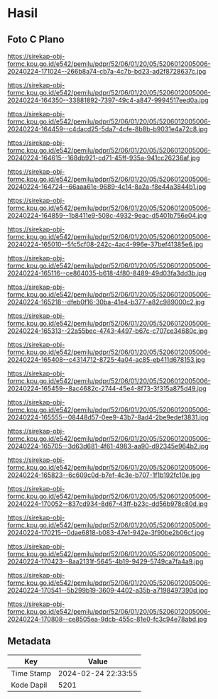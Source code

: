 # Hasil

## Foto C Plano

https://sirekap-obj-formc.kpu.go.id/e542/pemilu/pdpr/52/06/01/20/05/5206012005006-20240224-171024--266b8a74-cb7a-4c7b-bd23-ad2f8728637c.jpg

https://sirekap-obj-formc.kpu.go.id/e542/pemilu/pdpr/52/06/01/20/05/5206012005006-20240224-164350--33881892-7397-49c4-a847-9994517eed0a.jpg

https://sirekap-obj-formc.kpu.go.id/e542/pemilu/pdpr/52/06/01/20/05/5206012005006-20240224-164459--c4dacd25-5da7-4cfe-8b8b-b9031e4a72c8.jpg

https://sirekap-obj-formc.kpu.go.id/e542/pemilu/pdpr/52/06/01/20/05/5206012005006-20240224-164615--168db921-cd71-45ff-935a-941cc26236af.jpg

https://sirekap-obj-formc.kpu.go.id/e542/pemilu/pdpr/52/06/01/20/05/5206012005006-20240224-164724--66aaa61e-9689-4c14-8a2a-f8e44a3844b1.jpg

https://sirekap-obj-formc.kpu.go.id/e542/pemilu/pdpr/52/06/01/20/05/5206012005006-20240224-164859--1b8411e9-508c-4932-9eac-d5401b756e04.jpg

https://sirekap-obj-formc.kpu.go.id/e542/pemilu/pdpr/52/06/01/20/05/5206012005006-20240224-165010--5fc5cf08-242c-4ac4-996e-37bef41385e6.jpg

https://sirekap-obj-formc.kpu.go.id/e542/pemilu/pdpr/52/06/01/20/05/5206012005006-20240224-165116--ce864035-b618-4f80-8489-49d03fa3dd3b.jpg

https://sirekap-obj-formc.kpu.go.id/e542/pemilu/pdpr/52/06/01/20/05/5206012005006-20240224-165218--dfeb0f16-30ba-41e4-b377-a82c989000c2.jpg

https://sirekap-obj-formc.kpu.go.id/e542/pemilu/pdpr/52/06/01/20/05/5206012005006-20240224-165313--22a55bec-4743-4497-b67c-c707ce34680c.jpg

https://sirekap-obj-formc.kpu.go.id/e542/pemilu/pdpr/52/06/01/20/05/5206012005006-20240224-165408--c4314712-8725-4a04-ac85-eb411d678153.jpg

https://sirekap-obj-formc.kpu.go.id/e542/pemilu/pdpr/52/06/01/20/05/5206012005006-20240224-165459--8ac4682c-2744-45e4-8f73-3f315a875d49.jpg

https://sirekap-obj-formc.kpu.go.id/e542/pemilu/pdpr/52/06/01/20/05/5206012005006-20240224-165555--08448d57-0ee9-43b7-8ad4-2be9edef3831.jpg

https://sirekap-obj-formc.kpu.go.id/e542/pemilu/pdpr/52/06/01/20/05/5206012005006-20240224-165705--3d63d681-4f61-4983-aa90-d92345e964b2.jpg

https://sirekap-obj-formc.kpu.go.id/e542/pemilu/pdpr/52/06/01/20/05/5206012005006-20240224-165823--6c609c0d-b7ef-4c3e-b707-1f1b192fc10e.jpg

https://sirekap-obj-formc.kpu.go.id/e542/pemilu/pdpr/52/06/01/20/05/5206012005006-20240224-170052--837cd934-8d67-43ff-b23c-dd56b978c80d.jpg

https://sirekap-obj-formc.kpu.go.id/e542/pemilu/pdpr/52/06/01/20/05/5206012005006-20240224-170215--0dae6818-b083-47e1-942e-3f90be2b06cf.jpg

https://sirekap-obj-formc.kpu.go.id/e542/pemilu/pdpr/52/06/01/20/05/5206012005006-20240224-170423--8aa2131f-5645-4b19-9429-5749ca7fa4a9.jpg

https://sirekap-obj-formc.kpu.go.id/e542/pemilu/pdpr/52/06/01/20/05/5206012005006-20240224-170541--5b299b19-3609-4402-a35b-a7198497390d.jpg

https://sirekap-obj-formc.kpu.go.id/e542/pemilu/pdpr/52/06/01/20/05/5206012005006-20240224-170808--ce8505ea-9dcb-455c-81e0-fc3c94e78abd.jpg


## Metadata

| Key        | Value               |
| ---------- | ------------------- |
| Time Stamp | 2024-02-24 22:33:55 |
| Kode Dapil | 5201                |



